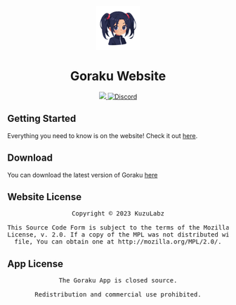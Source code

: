 <p align="center">
	<br>
	<a href="goraku.kuzulabz.com">
		<img src="./public/logo.png" width="100"/>
	</a>
</p>

<h1 align="center">Goraku Website</h1>

<p align="center">
    <a title="GitHub downloads" href="https://github.com/KuzuLabz/GorakuSite/releases">
		<img src="https://img.shields.io/github/downloads/KuzuLabz/GorakuSite/total?label=downloads&labelColor=27303D&color=0D1117&logo=github&logoColor=FFFFFF&style=for-the-badge">
	</a>
    <a title="Discord" href="https://discord.gg/hcuJaQB6v3">
		<img alt="Discord" src="https://img.shields.io/discord/1184992914330366044?style=for-the-badge&logo=discord">
	</a>
</p>

## Getting Started
Everything you need to know is on the website! Check it out [here](https://goraku.kuzulabz.xyz).

## Download
You can download the latest version of Goraku [here](https://github.com/KuzuLabz/GorakuSite/releases/latest)

## Website License

<pre align="center">Copyright © 2023 KuzuLabz<br><br>This Source Code Form is subject to the terms of the Mozilla Public<br>License, v. 2.0. If a copy of the MPL was not distributed with this<br>file, You can obtain one at http://mozilla.org/MPL/2.0/.</pre>

## App License
<pre align="center">The Goraku App is closed source.<br><br>Redistribution and commercial use prohibited.</pre>